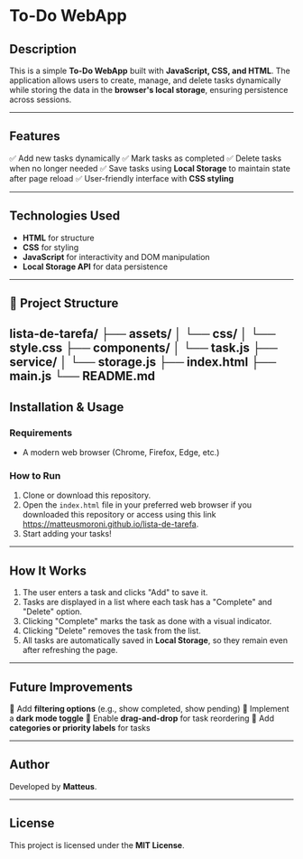 # To-Do WebApp

## Description
This is a simple **To-Do WebApp** built with **JavaScript, CSS, and HTML**. The application allows users to create, manage, and delete tasks dynamically while storing the data in the **browser's local storage**, ensuring persistence across sessions.

---

## Features
✅ Add new tasks dynamically
✅ Mark tasks as completed
✅ Delete tasks when no longer needed
✅ Save tasks using **Local Storage** to maintain state after page reload
✅ User-friendly interface with **CSS styling**

---

## Technologies Used
- **HTML** for structure
- **CSS** for styling
- **JavaScript** for interactivity and DOM manipulation
- **Local Storage API** for data persistence

---
## 📂 Project Structure

lista-de-tarefa/
├── assets/
│   └── css/
│       └── style.css
├── components/
│   └── task.js
├── service/
│   └── storage.js
├── index.html
├── main.js
└── README.md
---

## Installation & Usage
### Requirements
- A modern web browser (Chrome, Firefox, Edge, etc.)

### How to Run
1. Clone or download this repository.
2. Open the `index.html` file in your preferred web browser if you downloaded this repository or access using this link https://matteusmoroni.github.io/lista-de-tarefa.
3. Start adding your tasks!

---

## How It Works
1. The user enters a task and clicks "Add" to save it.
2. Tasks are displayed in a list where each task has a "Complete" and "Delete" option.
3. Clicking "Complete" marks the task as done with a visual indicator.
4. Clicking "Delete" removes the task from the list.
5. All tasks are automatically saved in **Local Storage**, so they remain even after refreshing the page.

---

## Future Improvements
🔹 Add **filtering options** (e.g., show completed, show pending)
🔹 Implement a **dark mode toggle**
🔹 Enable **drag-and-drop** for task reordering
🔹 Add **categories or priority labels** for tasks

---

## Author
Developed by **Matteus**.

---

## License
This project is licensed under the **MIT License**.

